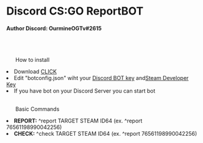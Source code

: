 <h1>Discord CS:GO ReportBOT</h1>
<h4>Author Discord: OurmineOGTv#2615</h4>
</br></br>
<list>
        <ul>How to install</ul>
        <li>Download <a href="https://github.com/KonradStrzelczyk/discord-csgo-reportbot/archive/master.zip">CLICK</a></li>
        <li>Edit "botconfig.json" wiht your <a href="https://discordapp.com/developers/applications/">Discord BOT key</a> and<a href="https://steamcommunity.com/dev/apikey">Steam Developer Key</a></li>
        <li>If you have bot on your Discord Server you can start bot</li>
        </br><ul>Basic Commands</ul>
        <li><b>REPORT:</b> ^report TARGET STEAM ID64 (ex. ^report 76561198990042256)</li>
        <li><b>CHECK:</b> ^check TARGET STEAM ID64 (ex. ^report 76561198990042256)</li>
    </list>
